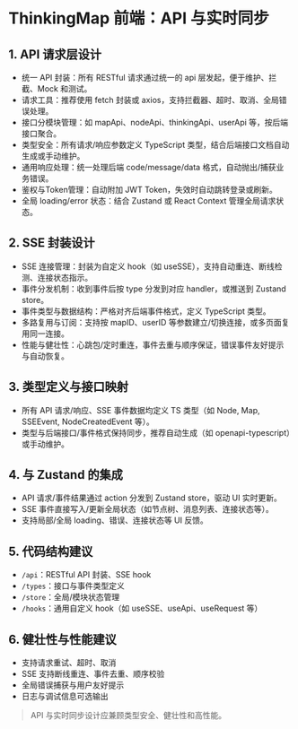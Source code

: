 # ThinkingMap 前端：API 与实时同步

## 1. API 请求层设计
- 统一 API 封装：所有 RESTful 请求通过统一的 api 层发起，便于维护、拦截、Mock 和测试。
- 请求工具：推荐使用 fetch 封装或 axios，支持拦截器、超时、取消、全局错误处理。
- 接口分模块管理：如 mapApi、nodeApi、thinkingApi、userApi 等，按后端接口聚合。
- 类型安全：所有请求/响应参数定义 TypeScript 类型，结合后端接口文档自动生成或手动维护。
- 通用响应处理：统一处理后端 code/message/data 格式，自动抛出/捕获业务错误。
- 鉴权与Token管理：自动附加 JWT Token，失效时自动跳转登录或刷新。
- 全局 loading/error 状态：结合 Zustand 或 React Context 管理全局请求状态。

## 2. SSE 封装设计
- SSE 连接管理：封装为自定义 hook（如 useSSE），支持自动重连、断线检测、连接状态指示。
- 事件分发机制：收到事件后按 type 分发到对应 handler，或推送到 Zustand store。
- 事件类型与数据结构：严格对齐后端事件格式，定义 TypeScript 类型。
- 多路复用与订阅：支持按 mapID、userID 等参数建立/切换连接，或多页面复用同一连接。
- 性能与健壮性：心跳包/定时重连，事件去重与顺序保证，错误事件友好提示与自动恢复。

## 3. 类型定义与接口映射
- 所有 API 请求/响应、SSE 事件数据均定义 TS 类型（如 Node, Map, SSEEvent, NodeCreatedEvent 等）。
- 类型与后端接口/事件格式保持同步，推荐自动生成（如 openapi-typescript）或手动维护。

## 4. 与 Zustand 的集成
- API 请求/事件结果通过 action 分发到 Zustand store，驱动 UI 实时更新。
- SSE 事件直接写入/更新全局状态（如节点树、消息列表、连接状态等）。
- 支持局部/全局 loading、错误、连接状态等 UI 反馈。

## 5. 代码结构建议
- `/api`：RESTful API 封装、SSE hook
- `/types`：接口与事件类型定义
- `/store`：全局/模块状态管理
- `/hooks`：通用自定义 hook（如 useSSE、useApi、useRequest 等）

## 6. 健壮性与性能建议
- 支持请求重试、超时、取消
- SSE 支持断线重连、事件去重、顺序校验
- 全局错误捕获与用户友好提示
- 日志与调试信息可选输出

> API 与实时同步设计应兼顾类型安全、健壮性和高性能。 
